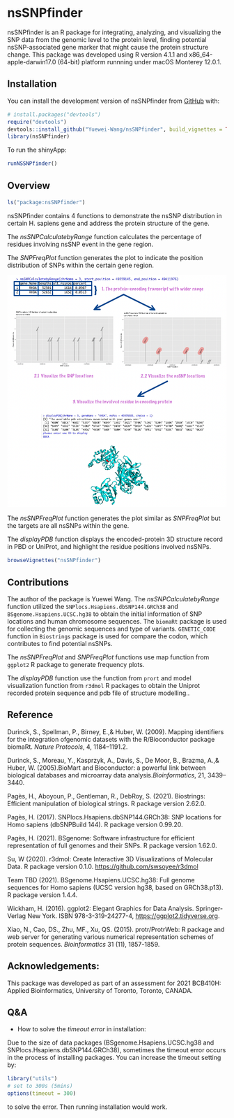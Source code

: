 
<!-- README.md is generated from README.Rmd. Please edit that file -->

# nsSNPfinder

<!-- badges: start -->
<!-- badges: end -->

nsSNPfinder is an R package for integrating, analyzing, and visualizing
the SNP data from the genomic level to the protein level, finding
potential nsSNP-associated gene marker that might cause the protein
structure change. This package was developed using R version 4.1.1 and
x86_64-apple-darwin17.0 (64-bit) platform runnning under macOS Monterey
12.0.1.

## Installation

You can install the development version of nsSNPfinder from
[GitHub](https://github.com/) with:

``` r
# install.packages("devtools")
require("devtools")
devtools::install_github("Yuewei-Wang/nsSNPfinder", build_vignettes = TRUE)
library(nsSNPfinder)
```

To run the shinyApp:

``` r
runNSSNPfinder()
```

## Overview

``` r
ls("package:nsSNPfinder")
```

nsSNPfinder contains 4 functions to demonstrate the nsSNP distribution
in certain H. sapiens gene and address the protein structure of the
gene.

The *nsSNPCalculatebyRange* function calculates the percentage of
residues involving nsSNP event in the gene region.

The *SNPFreqPlot* function generates the plot to indicate the position
distribution of SNPs within the certain gene region.

![](./inst/extdata/overview.png)

The *nsSNPFreqPlot* function generates the plot similar as *SNPFreqPlot*
but the targets are all nsSNPs within the gene.

The *displayPDB* function displays the encoded-protein 3D structure
record in PBD or UniProt, and highlight the residue positions involved
nsSNPs.

``` r
browseVignettes("nsSNPfinder")
```

## Contributions

The author of the package is Yuewei Wang. The *nsSNPCalculatebyRange*
function utilized the `SNPlocs.Hsapiens.dbSNP144.GRCh38` and
`BSgenome.Hsapiens.UCSC.hg38` to obtain the initial information of SNP
locations and human chromosome sequences. The `biomaRt` package is used
for collecting the genomic sequences and type of variants.
`GENETIC_CODE` function in `Biostrings` package is used for compare the
codon, which contributes to find potential nsSNPs.

The *nsSNPFreqPlot* and *SNPFreqPlot* functions use map function from
`ggplot2` R package to generate frequency plots.

The *displayPDB* function use the function from `prort` and model
visualization function from `r3dmol` R packages to obtain the Uniprot
recorded protein sequence and pdb file of structure modelling..

## Reference

Durinck, S., Spellman, P., Birney, E.,& Huber, W. (2009). Mapping
identifiers for the integration ofgenomic datasets with the
R/Bioconductor package biomaRt. *Nature Protocols*, 4, 1184–1191.2.

Durinck, S., Moreau, Y., Kasprzyk, A., Davis, S., De Moor, B., Brazma,
A.,& Huber, W. (2005).BioMart and Bioconductor: a powerful link between
biological databases and microarray data analysis.*Bioinformatics*, 21,
3439–3440.

Pagès, H., Aboyoun, P., Gentleman, R., DebRoy, S. (2021). Biostrings:
Efficient manipulation of biological strings. R package version 2.62.0.

Pagès, H. (2017). SNPlocs.Hsapiens.dbSNP144.GRCh38: SNP locations for
Homo sapiens (dbSNPBuild 144). R package version 0.99.20.

Pagès, H. (2021). BSgenome: Software infrastructure for efficient
representation of full genomes and their SNPs. R package version 1.62.0.

Su, W (2020). r3dmol: Create Interactive 3D Visualizations of Molecular
Data. R package version 0.1.0. <https://github.com/swsoyee/r3dmol>

Team TBD (2021). BSgenome.Hsapiens.UCSC.hg38: Full genome sequences for
Homo sapiens (UCSC version hg38, based on GRCh38.p13). R package version
1.4.4.

Wickham, H. (2016). ggplot2: Elegant Graphics for Data Analysis.
Springer-Verlag New York. ISBN 978-3-319-24277-4,
<https://ggplot2.tidyverse.org>.

Xiao, N., Cao, DS., Zhu, MF., Xu, QS. (2015). protr/ProtrWeb: R package
and web server for generating various numerical representation schemes
of protein sequences. *Bioinformatics* 31 (11), 1857-1859.

## Acknowledgements:

This package was developed as part of an assessment for 2021 BCB410H:
Applied Bioinformatics, University of Toronto, Toronto, CANADA.

## Q&A

-   How to solve the *timeout error* in installation:

Due to the size of data packages (BSgenome.Hsapiens.UCSC.hg38 and
SNPlocs.Hsapiens.dbSNP144.GRCh38), sometimes the timeout error occurs in
the process of installing packages. You can increase the timeout setting
by:

``` r
library("utils")
# set to 300s (5mins)
options(timeout = 300)
```

to solve the error. Then running installation would work.
